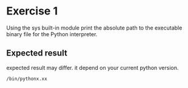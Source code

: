 # Exercise 1

Using the sys built-in module print the absolute path to the executable binary file for the Python interpreter.

## Expected result

expected result may differ. it depend on your current python version.

```cmd
/bin/pythonx.xx
```

